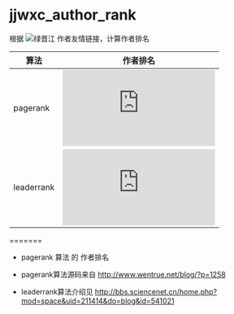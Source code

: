 jjwxc_author_rank
=================
根据 ![绿晋江](http://www.jjwxc.net) 作者友情链接，计算作者排名



| 算法 | 作者排名 |
| ---- | -------- |
| pagerank | ![查看排名](https://raw.github.com/abbypan/misc/master/jjwxc_author_rank/author_pagerank_view.md) |
| leaderrank | ![查看排名](https://raw.github.com/abbypan/misc/master/jjwxc_author_rank/author_leaderrank_view.md) |
=======
* pagerank 算法 的 作者排名


* pagerank算法源码来自 http://www.wentrue.net/blog/?p=1258

* leaderrank算法介绍见 http://bbs.sciencenet.cn/home.php?mod=space&uid=211414&do=blog&id=541021
